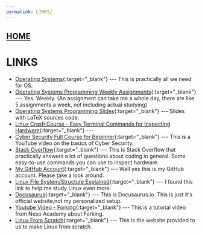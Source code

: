 ```yaml
---
permalink: LINKS/
---
```


## [HOME](../)

# LINKS

* [Operating Systems](https://os.vlsm.org/){:target="_blank"} ---
  This is practically all we need for OS.
* [Operating Systems Programming Weekly Assignments](https://demos.vlsm.org/){:target="_blank"} ---
  Yes. Weekly. (An assignment can take me a whole day, there are like 5 assignments a week, not including actual studying)
* [Operating Systems Programming Slides](https://docos.vlsm.org/){:target="_blank"} ---
  Slides with LaTeX sources code.
* [Linux Crash Course - Easy Terminal Commands for Inspecting Hardware](https://youtu.be/oGyJr-iUwt8?si=59V2boc0XfmlFekg){:target="_blank"} ---
* [Cyber Security Full Course for Beginner](https://youtu.be/U_P23SqJaDc){:target="_blank"} ---
  This is a YouTube video on the basics of Cyber Security. 
* [Stack Overflow](https://stackoverflow.com/){:target="_blank"} ---
  This is Stack Overflow that practically answers a lot of questions about coding in general.
Some easy-to-use commands you can use to inspect hardware. 
* [My GitHub Account](https://github.com/neaurellia/os242){:target="_blank"} ---
  Well yes this is my GitHub account. Please take a look around.
* [Linux File System/Structure Explained](https://www.youtube.com/watch?v=HbgzrKJvDRw){:target="_blank"} ---
  I found this link to help me study Linux even more.
* [Docusaurus](https://docusaurus.io/){:target="_blank"} ---
  This is Docusaurus.io. This is just it's official website,not my personalized setup.
* [Youtube Video - Forking](https://www.youtube.com/watch?v=IFEFVXvjiHY&t=75s&pp=ygUbZm9ya2luZyBpbiBvcGVyYXRpbmcgc3lzdGVt){:target="_blank"} ---
  This is a tutorial video from Neso Academy about Forking.
* [Linux From Scratch](https://www.linuxfromscratch.org/lfs/view/12.2/chapter05/gcc-libstdc++.html){:target="_blank"} ---                                              This is the website provided to us to make Linux from scratch.
